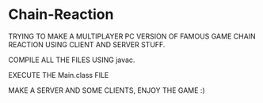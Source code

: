 Chain-Reaction
==============
TRYING TO MAKE A MULTIPLAYER PC VERSION OF FAMOUS GAME CHAIN REACTION USING CLIENT AND SERVER STUFF.

COMPILE ALL THE FILES USING javac.

EXECUTE THE Main.class FILE

MAKE A SERVER AND SOME CLIENTS, ENJOY THE GAME :)
